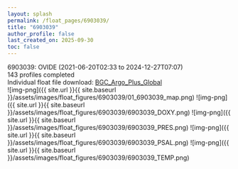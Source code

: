 ```yaml
---
layout: splash
permalink: /float_pages/6903039/
title: "6903039"
author_profile: false
last_created_on: 2025-09-30
toc: false
---
```

 
6903039: OVIDE (2021-06-20T02:33 to 2024-12-27T07:07)\
143 profiles completed\
Individual float file download: [BGC_Argo_Plus_Global](https://ftp.soest.hawaii.edu/bgc_argo_plus/Individual_Floats/outliers_removed/6903039_Sprof_processed.nc)\
![img-png]({{ site.url }}{{ site.baseurl }}/assets/images/float_figures/6903039/01_6903039_map.png)
![img-png]({{ site.url }}{{ site.baseurl }}/assets/images/float_figures/6903039/6903039_DOXY.png)
![img-png]({{ site.url }}{{ site.baseurl }}/assets/images/float_figures/6903039/6903039_PRES.png)
![img-png]({{ site.url }}{{ site.baseurl }}/assets/images/float_figures/6903039/6903039_PSAL.png)
![img-png]({{ site.url }}{{ site.baseurl }}/assets/images/float_figures/6903039/6903039_TEMP.png)
